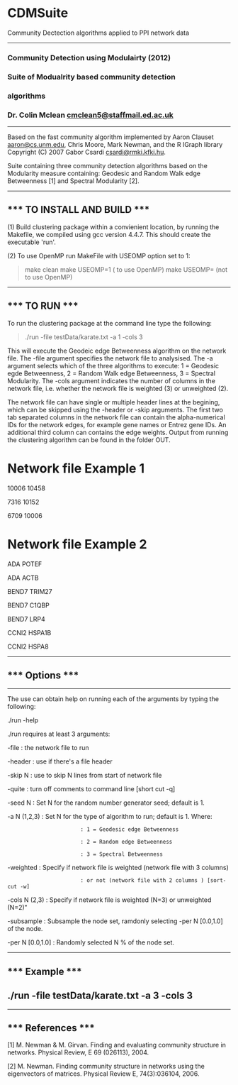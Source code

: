 # CDMSuite
Community Dectection algorithms applied to PPI network data

------------------------------------------------------
### Community Detection using Modulairty (2012)    ###
### Suite of Modualrity based community detection  ###
### algorithms                                     ###
### Dr. Colin Mclean <cmclean5@staffmail.ed.ac.uk> ###
------------------------------------------------------

Based on the fast community algorithm implemented by Aaron Clauset <aaron@cs.unm.edu>, Chris Moore, Mark Newman, and the R IGraph library Copyright (C) 2007  Gabor Csardi <csardi@rmki.kfki.hu>.

Suite containing three community detection algorithms based on the Modularity measure containing: Geodesic and Random Walk edge Betweenness [1] and Spectral Modularity [2]. 

----------------------------
*** TO INSTALL AND BUILD ***
----------------------------

(1) Build clustering package within a convienient location,  by running the Makefile, we compiled using gcc version 4.4.7. This should create the executable 'run'. 

(2) To use OpenMP run MakeFile with USEOMP option set to 1:

 > make clean
 > make USEOMP=1 (    to use OpenMP)
 > make USEOMP=  (not to use OpenMP) 

----------------------------
***       TO RUN         ***
----------------------------

To run the clustering package at the command line type the following:

 > ./run  -file testData/karate.txt -a 1 -cols 3

This will execute the Geodeic edge Betweenness algorithm on the network file. The -file argument specifies the network file to analysised. The -a argument selects which of the three algorithms to execute: 1 = Geodesic egde Betweenness, 2 = Random Walk edge Betweenness, 3 = Spectral Modularity. The -cols argument indicates the number of columns in the network file, i.e. whether the network file is weighted (3) or unweighted (2).

The network file can have single or multiple header lines at the begining, which can be skipped using the -header or -skip arguments. The first two tab separated columns in the network file can contain the alpha-numerical IDs for the network edges, for example gene names or Entrez gene IDs. An additional third column can contains the edge weights. Output from running the clustering algorithm can be found in the folder OUT.

 # Network file Example 1
 
 10006 10458
 
 7316 10152
 
 6709 10006

 # Network file Example 2
 
 ADA	POTEF
 
 ADA	ACTB

 BEND7	TRIM27
 
 BEND7	C1QBP
 
 BEND7	LRP4
 
 CCNI2	HSPA1B
 
 CCNI2	HSPA8

----------------
 *** Options *** 
----------------

------------------------------------------------------------------
The use can obtain help on running each of the arguments by typing the following:
 
 ./run -help 

 ./run requires at least 3 arguments:
 
 -file                     : the network file to run
 
 -header                   : use if there's a file header
 
 -skip N <int>             : use to skip N lines from start of network file
 
 -quite                    : turn off comments to command line [short cut -q]
 
 -seed N <int>             : Set N for the random number generator seed; default is 1.
 
 -a N (1,2,3) <int>        : Set N for the type of algorithm to run; default is 1. Where:
 
                           : 1 = Geodesic edge Betweenness
                           
                           : 2 = Random edge Betweenness
                           
                           : 3 = Spectral Betweenness
                           
 -weighted                 : Specify if network file is weighted (network file with 3 columns)
 
                           : or not (network file with 2 columns ) [sort-cut -w]
                           
 -cols N (2,3) <int>       : Specify if network file is weighted (N=3) or unweighted (N=2)"
 
 -subsample                : Subsample the node set, ramdonly selecting -per N [0.0,1.0] of the node.
 
 -per N [0.0,1.0] <double> : Randomly selected N % of the node set.
 
 ---------------
 *** Example *** 
 ---------------
 
 ./run  -file testData/karate.txt -a 3 -cols 3
 ------------------------------------------------------------------
 

----------------------------
***      References      ***
----------------------------

 [1] M. Newman & M. Girvan. Finding and evaluating community structure in networks. Physical Review, E 69 (026113), 2004.

 [2] M. Newman. Finding community structure in networks using the eigenvectors of matrices. Physical Review E, 74(3):036104, 2006.
